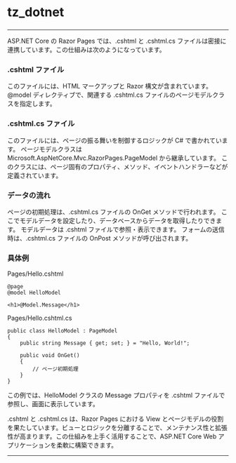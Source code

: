 # tz_dotnet
### 

---

ASP.NET Core の Razor Pages では、.cshtml と .cshtml.cs ファイルは密接に連携しています。この仕組みは次のようになっています。

### .cshtml ファイル

このファイルには、HTML マークアップと Razor 構文が含まれています。
@model ディレクティブで、関連する .cshtml.cs ファイルのページモデルクラスを指定します。


### .cshtml.cs ファイル

このファイルには、ページの振る舞いを制御するロジックが C# で書かれています。
ページモデルクラスは Microsoft.AspNetCore.Mvc.RazorPages.PageModel から継承しています。
このクラスには、ページ固有のプロパティ、メソッド、イベントハンドラーなどが定義されています。


### データの流れ

ページの初期処理は、.cshtml.cs ファイルの OnGet メソッドで行われます。
ここでモデルデータを設定したり、データベースからデータを取得したりできます。
モデルデータは .cshtml ファイルで参照・表示できます。
フォームの送信時は、.cshtml.cs ファイルの OnPost メソッドが呼び出されます。


### 具体例

Pages/Hello.cshtml
```
@page
@model HelloModel

<h1>@Model.Message</h1>
```

Pages/Hello.cshtml.cs
```
public class HelloModel : PageModel
{
    public string Message { get; set; } = "Hello, World!";
    
    public void OnGet()
    {
        // ページ初期処理
    }
}
```

この例では、HelloModel クラスの Message プロパティを .cshtml ファイルで参照し、画面に表示しています。



.cshtml と .cshtml.cs は、Razor Pages における View とページモデルの役割を果たしています。ビューとロジックを分離することで、メンテナンス性と拡張性が高まります。この仕組みを上手く活用することで、ASP.NET Core Web アプリケーションを柔軟に構築できます。


---
